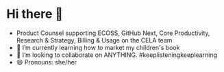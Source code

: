 # Hi there 👋
- Product Counsel supporting ECOSS, GitHub Next, Core Productivity, Research & Strategy, Billing & Usage on the CELA team
- 🌱 I’m currently learning how to market my children's book
- 👯 I’m looking to collaborate on ANYTHING. #keeplisteningkeeplearning
- 😄 Pronouns: she/her
<!--
**jessicakrobinson/jessicakrobinson** is a ✨ _special_ ✨ repository because its `README.md` (this file) appears on your GitHub profile.

Here are some ideas to get you started:

- 🤔 I’m looking for help with ...
- 💬 Ask me about ...
- 📫 How to reach me: ...
- ⚡ Fun fact: ...
-->
